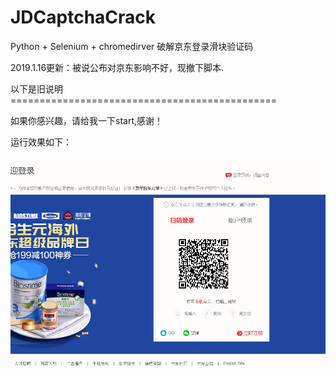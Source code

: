 # JDCaptchaCrack
Python + Selenium + chromedirver 破解京东登录滑块验证码


2019.1.16更新：被说公布对京东影响不好，现撤下脚本.

以下是旧说明==============================================

如果你感兴趣，请给我一下start,感谢！


运行效果如下：

![](/images/run.gif)
